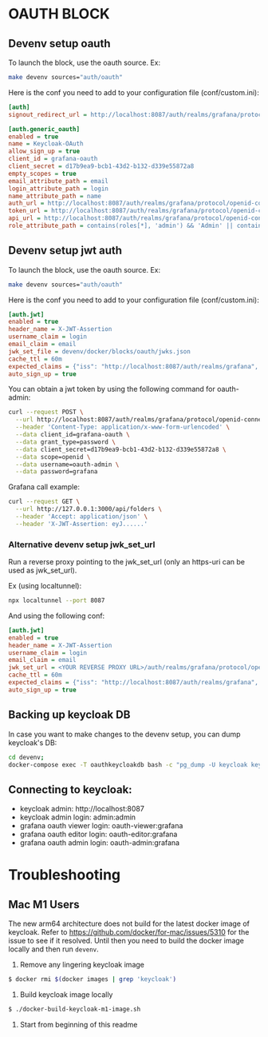 # OAUTH BLOCK

## Devenv setup oauth

To launch the block, use the oauth source. Ex:
```bash
make devenv sources="auth/oauth"
```

Here is the conf you need to add to your configuration file (conf/custom.ini):

```ini
[auth]
signout_redirect_url = http://localhost:8087/auth/realms/grafana/protocol/openid-connect/logout?redirect_uri=http%3A%2F%2Flocalhost%3A3000%2Flogin

[auth.generic_oauth]
enabled = true
name = Keycloak-OAuth
allow_sign_up = true
client_id = grafana-oauth
client_secret = d17b9ea9-bcb1-43d2-b132-d339e55872a8
empty_scopes = true
email_attribute_path = email
login_attribute_path = login
name_attribute_path = name
auth_url = http://localhost:8087/auth/realms/grafana/protocol/openid-connect/auth
token_url = http://localhost:8087/auth/realms/grafana/protocol/openid-connect/token
api_url = http://localhost:8087/auth/realms/grafana/protocol/openid-connect/userinfo
role_attribute_path = contains(roles[*], 'admin') && 'Admin' || contains(roles[*], 'editor') && 'Editor' || 'Viewer'
```

## Devenv setup jwt auth

To launch the block, use the oauth source. Ex:

```bash
make devenv sources="auth/oauth"
```

Here is the conf you need to add to your configuration file (conf/custom.ini):

```ini
[auth.jwt]
enabled = true
header_name = X-JWT-Assertion
username_claim = login
email_claim = email
jwk_set_file = devenv/docker/blocks/oauth/jwks.json
cache_ttl = 60m
expected_claims = {"iss": "http://localhost:8087/auth/realms/grafana", "azp": "grafana-oauth"}
auto_sign_up = true
```

You can obtain a jwt token by using the following command for oauth-admin:

```sh
curl --request POST \
  --url http://localhost:8087/auth/realms/grafana/protocol/openid-connect/token \
  --header 'Content-Type: application/x-www-form-urlencoded' \
  --data client_id=grafana-oauth \
  --data grant_type=password \
  --data client_secret=d17b9ea9-bcb1-43d2-b132-d339e55872a8 \
  --data scope=openid \
  --data username=oauth-admin \
  --data password=grafana
```


Grafana call example:

```sh
curl --request GET \
  --url http://127.0.0.1:3000/api/folders \
  --header 'Accept: application/json' \
  --header 'X-JWT-Assertion: eyJ......'
```

### Alternative devenv setup jwk_set_url

Run a reverse proxy pointing to the jwk_set_url (only an https-uri can be used as jwk_set_url).

Ex (using localtunnel):

```sh
npx localtunnel --port 8087
```

And using the following conf:

```ini
[auth.jwt]
enabled = true
header_name = X-JWT-Assertion
username_claim = login
email_claim = email
jwk_set_url = <YOUR REVERSE PROXY URL>/auth/realms/grafana/protocol/openid-connect/certs
cache_ttl = 60m
expected_claims = {"iss": "http://localhost:8087/auth/realms/grafana", "azp": "grafana-oauth"}
auto_sign_up = true
```

## Backing up keycloak DB

In case you want to make changes to the devenv setup, you can dump keycloak's DB:

```bash
cd devenv;
docker-compose exec -T oauthkeycloakdb bash -c "pg_dump -U keycloak keycloak" > docker/blocks/oauth/cloak.sql
```

## Connecting to keycloak:

- keycloak admin:                     http://localhost:8087
- keycloak admin login:               admin:admin
- grafana oauth viewer login:          oauth-viewer:grafana
- grafana oauth editor login:          oauth-editor:grafana
- grafana oauth admin login:           oauth-admin:grafana

# Troubleshooting

## Mac M1 Users

The new arm64 architecture does not build for the latest docker image of keycloak. Refer to https://github.com/docker/for-mac/issues/5310 for the issue to see if it resolved.
Until then you need to build the docker image locally and then run `devenv`.

1. Remove any lingering keycloak image
```sh
$ docker rmi $(docker images | grep 'keycloak')
```
1. Build keycloak image locally
```sh
$ ./docker-build-keycloak-m1-image.sh
```
1. Start from beginning of this readme
